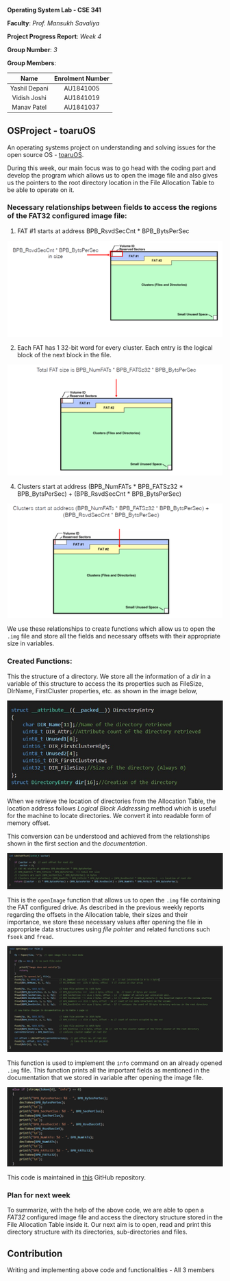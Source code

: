 **Operating System Lab - CSE 341**

**Faculty**: *Prof. Mansukh Savaliya*

**Project Progress Report**: *Week 4*

**Group Number**: *3*

**Group Members**:

|     Name      | Enrolment Number |
| :-----------: | :--------------: |
| Yashil Depani |    AU1841005     |
| Vidish Joshi  |    AU1841019     |
|  Manav Patel  |    AU1841037     |



## OSProject - toaruOS

An operating systems project on understanding and solving issues for the open source OS - [toaruOS](https://github.com/klange/toaruos).



During this week, our main focus was to go head with the coding part and develop the program which allows us to open the image file and also gives us the pointers to the root directory location in the File Allocation Table to be able to operate on it.



### Necessary relationships between fields to access the regions of the FAT32 configured image file:

1. FAT #1 starts at address BPB_RsvdSecCnt * BPB_BytsPerSec

![FatFileSys](https://github.com/VidishJoshi/OSProject-toaruOS/blob/master/Report/img4/1.PNG)

2. Each FAT has 1 32-bit word for every cluster. Each entry is the logical block of the next
   block in the file.

![FatFileSys](https://github.com/VidishJoshi/OSProject-toaruOS/blob/master/Report/img4/2.PNG)

4. Clusters start at address (BPB_NumFATs * BPB_FATSz32 * BPB_BytsPerSec) + (BPB_RsvdSecCnt * BPB_BytsPerSec)

![FatFileSys](https://github.com/VidishJoshi/OSProject-toaruOS/blob/master/Report/img4/3.PNG)

We use these relationships to create functions which allow us to open the `.img` file and store all the fields and necessary offsets with their appropriate size in variables.



### Created Functions:

This the structure of a directory. We store all the information of a *dir* in a variable of this structure to access the its properties such as FileSize, DIrName, FirstCluster properties, etc. as shown in the image below,

![FatFileSys](https://github.com/VidishJoshi/OSProject-toaruOS/blob/master/Report/img4/code1.jpeg)

When we retrieve the location of directories from the Allocation Table, the location address follows *Logical Block Addressing* method which is useful for the machine to locate directories. We convert it into readable form of memory offset.

This conversion can be understood and achieved from the relationships shown in the first section and the *documentation*.

![FatFileSys](https://github.com/VidishJoshi/OSProject-toaruOS/blob/master/Report/img4/code2.jpeg)



This is the `openImage` function that allows us to open the `.img` file containing the FAT configured drive. As described in the previous weekly reports regarding the offsets in the Allocation table, their sizes and their importance, we store these necessary values after opening the file in appropriate data structures using *file pointer* and related functions such `fseek` and `fread`.

![FatFileSys](https://github.com/VidishJoshi/OSProject-toaruOS/blob/master/Report/img4/code3.jpeg)





This function is used to implement the `info` command on an already opened `.img` file. This function prints all the important fields as mentioned in the documentation that we stored in variable after opening the image file.

![FatFileSys](https://github.com/VidishJoshi/OSProject-toaruOS/blob/master/Report/img4/code5.PNG)



This code is maintained in [this](https://github.com/VidishJoshi/OSProject-toaruOS) GitHub repository.

### Plan for next week

To summarize, with the help of the above code, we are able to open a *FAT32* configured image file and access the directory structure stored in the File Allocation Table inside it. Our next aim is to open, read and print this directory structure with its directories, sub-directories and files.



## Contribution

Writing and implementing above code and functionalities - All 3 members